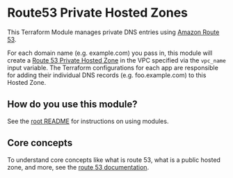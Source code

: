 # Route53 Private Hosted Zones

This Terraform Module manages private DNS entries using [Amazon Route 53](https://aws.amazon.com/route53/).

For each domain name (e.g. example.com) you pass in, this module will create a [Route 53 Private Hosted
Zone](http://docs.aws.amazon.com/Route53/latest/DeveloperGuide/AboutHZWorkingWith.html) in the VPC specified via the
`vpc_name` input variable. The Terraform configurations for each app are responsible for adding their individual DNS
records (e.g. foo.example.com) to this Hosted Zone.

## How do you use this module?

See the [root README](/README.md) for instructions on using modules.

## Core concepts

To understand core concepts like what is route 53, what is a public hosted zone, and more, see the [route 53
documentation](https://aws.amazon.com/documentation/route53/).
